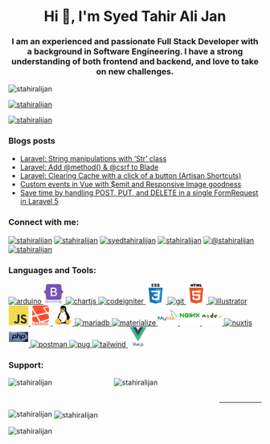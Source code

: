 <h1 align="center">Hi 👋, I'm Syed Tahir Ali Jan</h1>
<h3 align="center">I am an experienced and passionate Full Stack Developer with a background in Software Engineering. I have a strong understanding of both frontend and backend, and love to take on new challenges.</h3>

<p align="left"> <img src="https://komarev.com/ghpvc/?username=stahiralijan&label=Profile%20views&color=0e75b6&style=flat" alt="stahiralijan" /> </p>

<p align="left"> <a href="https://github.com/ryo-ma/github-profile-trophy"><img src="https://github-profile-trophy.vercel.app/?username=stahiralijan" alt="stahiralijan" /></a> </p>

<p align="left"> <a href="https://twitter.com/stahiralijan" target="blank"><img src="https://img.shields.io/twitter/follow/stahiralijan?logo=twitter&style=for-the-badge" alt="stahiralijan" /></a> </p>

### Blogs posts
<!-- BLOG-POST-LIST:START -->
- [Laravel: String manipulations with ‘Str’ class](https://medium.com/@stahiralijan/laravel-string-manipulations-with-str-class-215805b6adbb?source=rss-bb1da8b6bb14------2)
- [Laravel: Add @method&lpar;&rpar; &amp; @csrf to Blade](https://medium.com/@stahiralijan/laravel-add-method-csrf-to-blade-b65d13eacf5a?source=rss-bb1da8b6bb14------2)
- [Laravel: Clearing Cache with a click of a button &lpar;Artisan Shortcuts&rpar;](https://medium.com/quick-code/laravel-clearing-cache-with-a-click-of-a-button-artisan-shortcuts-b528f55028f8?source=rss-bb1da8b6bb14------2)
- [Custom events in Vue with $emit and Responsive Image goodness](https://medium.com/@stahiralijan/custom-events-in-vue-with-emit-and-responsive-image-goodness-38aee9d0b2ac?source=rss-bb1da8b6bb14------2)
- [Save time by handling POST, PUT, and DELETE in a single FormRequest in Laravel 5](https://medium.com/@stahiralijan/save-time-by-handling-post-put-and-delete-in-a-single-formrequest-in-laravel-5-9b077a72debc?source=rss-bb1da8b6bb14------2)
<!-- BLOG-POST-LIST:END -->

<h3 align="left">Connect with me:</h3>
<p align="left">
<a href="https://dev.to/stahiralijan" target="blank"><img align="center" src="https://raw.githubusercontent.com/rahuldkjain/github-profile-readme-generator/master/src/images/icons/Social/devto.svg" alt="stahiralijan" height="30" width="40" /></a>
<a href="https://twitter.com/stahiralijan" target="blank"><img align="center" src="https://raw.githubusercontent.com/rahuldkjain/github-profile-readme-generator/master/src/images/icons/Social/twitter.svg" alt="stahiralijan" height="30" width="40" /></a>
<a href="https://linkedin.com/in/syedtahiralijan" target="blank"><img align="center" src="https://raw.githubusercontent.com/rahuldkjain/github-profile-readme-generator/master/src/images/icons/Social/linked-in-alt.svg" alt="syedtahiralijan" height="30" width="40" /></a>
<a href="https://fb.com/stahiralijan" target="blank"><img align="center" src="https://raw.githubusercontent.com/rahuldkjain/github-profile-readme-generator/master/src/images/icons/Social/facebook.svg" alt="stahiralijan" height="30" width="40" /></a>
<a href="https://medium.com/@stahiralijan" target="blank"><img align="center" src="https://raw.githubusercontent.com/rahuldkjain/github-profile-readme-generator/master/src/images/icons/Social/medium.svg" alt="@stahiralijan" height="30" width="40" /></a>
<a href="https://www.leetcode.com/stahiralijan" target="blank"><img align="center" src="https://raw.githubusercontent.com/rahuldkjain/github-profile-readme-generator/master/src/images/icons/Social/leet-code.svg" alt="stahiralijan" height="30" width="40" /></a>
</p>

<h3 align="left">Languages and Tools:</h3>
<p align="left"> <a href="https://www.arduino.cc/" target="_blank" rel="noreferrer"> <img src="https://cdn.worldvectorlogo.com/logos/arduino-1.svg" alt="arduino" width="40" height="40"/> </a> <a href="https://getbootstrap.com" target="_blank" rel="noreferrer"> <img src="https://raw.githubusercontent.com/devicons/devicon/master/icons/bootstrap/bootstrap-plain-wordmark.svg" alt="bootstrap" width="40" height="40"/> </a> <a href="https://www.chartjs.org" target="_blank" rel="noreferrer"> <img src="https://www.chartjs.org/media/logo-title.svg" alt="chartjs" width="40" height="40"/> </a> <a href="https://codeigniter.com" target="_blank" rel="noreferrer"> <img src="https://cdn.worldvectorlogo.com/logos/codeigniter.svg" alt="codeigniter" width="40" height="40"/> </a> <a href="https://www.w3schools.com/css/" target="_blank" rel="noreferrer"> <img src="https://raw.githubusercontent.com/devicons/devicon/master/icons/css3/css3-original-wordmark.svg" alt="css3" width="40" height="40"/> </a> <a href="https://git-scm.com/" target="_blank" rel="noreferrer"> <img src="https://www.vectorlogo.zone/logos/git-scm/git-scm-icon.svg" alt="git" width="40" height="40"/> </a> <a href="https://www.w3.org/html/" target="_blank" rel="noreferrer"> <img src="https://raw.githubusercontent.com/devicons/devicon/master/icons/html5/html5-original-wordmark.svg" alt="html5" width="40" height="40"/> </a> <a href="https://www.adobe.com/in/products/illustrator.html" target="_blank" rel="noreferrer"> <img src="https://www.vectorlogo.zone/logos/adobe_illustrator/adobe_illustrator-icon.svg" alt="illustrator" width="40" height="40"/> </a> <a href="https://developer.mozilla.org/en-US/docs/Web/JavaScript" target="_blank" rel="noreferrer"> <img src="https://raw.githubusercontent.com/devicons/devicon/master/icons/javascript/javascript-original.svg" alt="javascript" width="40" height="40"/> </a> <a href="https://laravel.com/" target="_blank" rel="noreferrer"> <img src="https://raw.githubusercontent.com/devicons/devicon/master/icons/laravel/laravel-plain-wordmark.svg" alt="laravel" width="40" height="40"/> </a> <a href="https://www.linux.org/" target="_blank" rel="noreferrer"> <img src="https://raw.githubusercontent.com/devicons/devicon/master/icons/linux/linux-original.svg" alt="linux" width="40" height="40"/> </a> <a href="https://mariadb.org/" target="_blank" rel="noreferrer"> <img src="https://www.vectorlogo.zone/logos/mariadb/mariadb-icon.svg" alt="mariadb" width="40" height="40"/> </a> <a href="https://materializecss.com/" target="_blank" rel="noreferrer"> <img src="https://raw.githubusercontent.com/prplx/svg-logos/5585531d45d294869c4eaab4d7cf2e9c167710a9/svg/materialize.svg" alt="materialize" width="40" height="40"/> </a> <a href="https://www.mysql.com/" target="_blank" rel="noreferrer"> <img src="https://raw.githubusercontent.com/devicons/devicon/master/icons/mysql/mysql-original-wordmark.svg" alt="mysql" width="40" height="40"/> </a> <a href="https://www.nginx.com" target="_blank" rel="noreferrer"> <img src="https://raw.githubusercontent.com/devicons/devicon/master/icons/nginx/nginx-original.svg" alt="nginx" width="40" height="40"/> </a> <a href="https://nodejs.org" target="_blank" rel="noreferrer"> <img src="https://raw.githubusercontent.com/devicons/devicon/master/icons/nodejs/nodejs-original-wordmark.svg" alt="nodejs" width="40" height="40"/> </a> <a href="https://nuxtjs.org/" target="_blank" rel="noreferrer"> <img src="https://www.vectorlogo.zone/logos/nuxtjs/nuxtjs-icon.svg" alt="nuxtjs" width="40" height="40"/> </a> <a href="https://www.php.net" target="_blank" rel="noreferrer"> <img src="https://raw.githubusercontent.com/devicons/devicon/master/icons/php/php-original.svg" alt="php" width="40" height="40"/> </a> <a href="https://postman.com" target="_blank" rel="noreferrer"> <img src="https://www.vectorlogo.zone/logos/getpostman/getpostman-icon.svg" alt="postman" width="40" height="40"/> </a> <a href="https://pugjs.org" target="_blank" rel="noreferrer"> <img src="https://cdn.worldvectorlogo.com/logos/pug.svg" alt="pug" width="40" height="40"/> </a> <a href="https://tailwindcss.com/" target="_blank" rel="noreferrer"> <img src="https://www.vectorlogo.zone/logos/tailwindcss/tailwindcss-icon.svg" alt="tailwind" width="40" height="40"/> </a> <a href="https://vuejs.org/" target="_blank" rel="noreferrer"> <img src="https://raw.githubusercontent.com/devicons/devicon/master/icons/vuejs/vuejs-original-wordmark.svg" alt="vuejs" width="40" height="40"/> </a> </p>

<h3 align="left">Support:</h3>
<p><a href="https://www.buymeacoffee.com/stahiralijan"> <img align="left" src="https://cdn.buymeacoffee.com/buttons/v2/default-yellow.png" height="50" width="210" alt="stahiralijan" /></a><a href="https://ko-fi.com/stahiralijan"> <img align="left" src="https://cdn.ko-fi.com/cdn/kofi3.png?v=3" height="50" width="210" alt="stahiralijan" /></a></p><br><br>

---

<p><img align="left" src="https://github-readme-stats.vercel.app/api/top-langs?username=stahiralijan&show_icons=true&locale=en&layout=compact" alt="stahiralijan" /></p>

<p>&nbsp;<img align="center" src="https://github-readme-stats.vercel.app/api?username=stahiralijan&show_icons=true&locale=en" alt="stahiralijan" /></p>

<p><img align="center" src="https://github-readme-streak-stats.herokuapp.com/?user=stahiralijan&" alt="stahiralijan" /></p>
